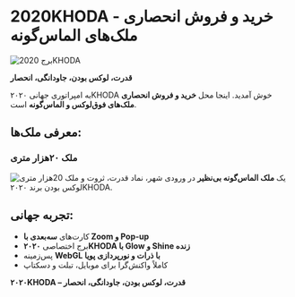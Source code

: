 # 2020KHODA - خرید و فروش انحصاری ملک‌های الماس‌گونه

![برج 2020KHODA](https://via.placeholder.com/400x600?text=برج+2020KHODA)

**قدرت، لوکس بودن، جاودانگی، انحصار**

به امپراتوری جهانی ۲۰۲۰KHODA خوش آمدید. اینجا محل **خرید و فروش انحصاری ملک‌های فوق‌لوکس و الماس‌گونه** است.

## معرفی ملک‌ها:

### ملک ۲۰هزار متری
![ملک 20هزار متری](https://via.placeholder.com/400x200?text=ملک+20هزار+متری)
یک **ملک الماس‌گونه بی‌نظیر** در ورودی شهر، نماد قدرت، ثروت و لوکس بودن برند ۲۰۲۰KHODA.

## تجربه جهانی:
- کارت‌های **سه‌بعدی با Zoom و Pop-up**  
- برج اختصاصی **۲۰۲۰KHODA با Glow و Shine زنده**  
- پس‌زمینه **WebGL با ذرات و نورپردازی پویا**  
- کاملاً واکنش‌گرا برای موبایل، تبلت و دسکتاپ  

**۲۰۲۰KHODA – قدرت، لوکس بودن، جاودانگی، انحصار**